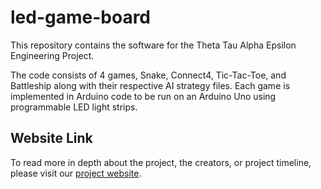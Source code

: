 # led-game-board

This repository contains the software for the Theta Tau Alpha Epsilon Engineering Project. 

The code consists of 4 games, Snake, Connect4, Tic-Tac-Toe, and Battleship along with their respective AI strategy files. Each game is implemented in Arduino code to be run on an Arduino Uno using programmable LED light strips.

## Website Link
To read more in depth about the project, the creators, or project timeline, please visit our [project website](https://led-game-board.glitch.me/).
